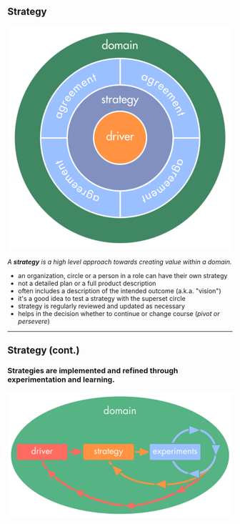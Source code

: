 ## Strategy

![right,fit](img/tension-driver-domain/driver-strategy-agreements-domain.png)

_A **strategy** is a high level approach towards creating value within a domain._

* an organization, circle or a person in a role can have their own strategy
* not a detailed plan or a full product description
* often includes a description of the intended outcome (a.k.a. "vision")
* it's a good idea to test a strategy with the superset circle
* strategy is regularly reviewed and updated as necessary
* helps in the decision whether to continue or change course (*pivot or persevere*)

---

## Strategy (cont.)

### Strategies are implemented and refined through experimentation and learning. 

![right,fit](img/tension-driver-domain/domain-driver-strategy-exeriments.png)
